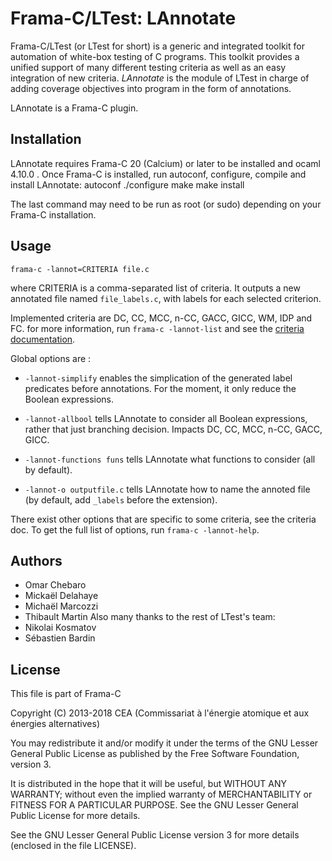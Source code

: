 Frama-C/LTest: LAnnotate
========================

Frama-C/LTest (or LTest for short) is a generic and integrated toolkit for
automation of white-box testing of C programs. This toolkit provides a unified
support of many different testing criteria as well as an easy integration of
new criteria. *LAnnotate* is the module of LTest in charge of adding coverage
objectives into program in the form of annotations.

LAnnotate is a Frama-C plugin.

Installation
------------
LAnnotate requires Frama-C 20 (Calcium) or later to be installed and ocaml 4.10.0 .
Once Frama-C is installed, run autoconf, configure, compile and install
LAnnotate:
    autoconf
    ./configure
    make
    make install

The last command may need to be run as root (or sudo) depending on your
Frama-C installation.

Usage
-----

    frama-c -lannot=CRITERIA file.c

where CRITERIA is a comma-separated list of criteria. It outputs a new
annotated file named `file_labels.c`, with labels for each selected criterion.

Implemented criteria are DC, CC, MCC, n-CC, GACC, GICC, WM, IDP and FC.
for more information, run `frama-c -lannot-list` and see the [criteria
documentation](doc/criteria.markdown).

Global options are :

  - `-lannot-simplify` enables the simplication of the generated label
    predicates before annotations. For the moment, it only reduce the Boolean
    expressions.

  - `-lannot-allbool` tells LAnnotate to consider all Boolean expressions,
    rather that just branching decision. Impacts DC, CC, MCC, n-CC, GACC, GICC.

  - `-lannot-functions funs` tells LAnnotate what functions to consider
    (all by default).

  - `-lannot-o outputfile.c` tells LAnnotate how to name the annoted file
    (by default, add `_labels` before the extension).

There exist other options that are specific to some criteria, see the criteria
doc. To get the full list of options, run `frama-c -lannot-help`.

Authors
-------

- Omar Chebaro
- Mickaël Delahaye
- Michaël Marcozzi
- Thibault Martin
Also many thanks to the rest of LTest's team:
- Nikolai Kosmatov
- Sébastien Bardin

License
-------

This file is part of Frama-C

Copyright (C) 2013-2018
  CEA (Commissariat à l'énergie atomique et aux énergies alternatives)

You may redistribute it and/or modify it under the terms of the GNU
Lesser General Public License as published by the Free Software
Foundation, version 3.

It is distributed in the hope that it will be useful,
but WITHOUT ANY WARRANTY; without even the implied warranty of
MERCHANTABILITY or FITNESS FOR A PARTICULAR PURPOSE.  See the
GNU Lesser General Public License for more details.

See the GNU Lesser General Public License version 3
for more details (enclosed in the file LICENSE).
